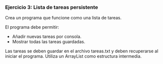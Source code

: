 ### Ejercicio 3: Lista de tareas persistente

Crea un programa que funcione como una lista de tareas.

El programa debe permitir:
- Añadir nuevas tareas por consola.
- Mostrar todas las tareas guardadas.

Las tareas se deben guardar en el archivo tareas.txt y deben recuperarse al iniciar el programa. Utiliza un ArrayList<String> como estructura intermedia.
